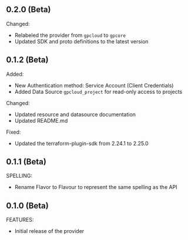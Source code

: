 ## 0.2.0 (Beta)

Changed:
- Relabeled the provider from `gpcloud` to `gpcore`
- Updated SDK and proto definitions to the latest version

## 0.1.2 (Beta)

Added:
- New Authentication method: Service Account (Client Credentials)
- Added Data Source `gpcloud_project` for read-only access to projects

Changed:
- Updated resource and datasource documentation
- Updated README.md

Fixed:
- Updated the terraform-plugin-sdk from 2.24.1 to 2.25.0


## 0.1.1 (Beta)

SPELLING:
- Rename Flavor to Flavour to represent the same spelling as the API

## 0.1.0 (Beta)

FEATURES:
- Initial release of the provider